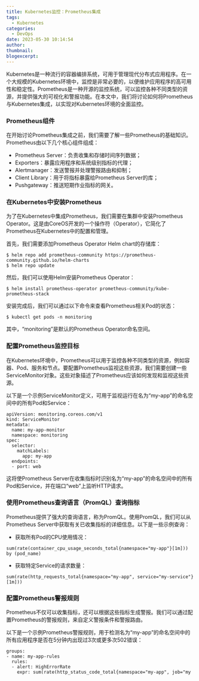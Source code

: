 ```yaml
---
title: Kubernetes监控：Prometheus集成
tags:
  - Kubernetes
categories:
  - DevOps
date: 2023-05-30 10:14:54
author:
thumbnail:
blogexcerpt:
---
```

Kubernetes是一种流行的容器编排系统，可用于管理现代分布式应用程序。在一个大规模的Kubernetes环境中，监控是非常必要的，以便维护应用程序的高可用性和稳定性。Prometheus是一种开源的监控系统，可以监控各种不同类型的资源，并提供强大的可视化和警报功能。在本文中，我们将讨论如何将Prometheus与Kubernetes集成，以实现对Kubernetes环境的全面监控。

### Prometheus组件

在开始讨论Prometheus集成之前，我们需要了解一些Prometheus的基础知识。Prometheus由以下几个核心组件组成：

- Prometheus Server：负责收集和存储时间序列数据；
- Exporters：暴露应用程序和系统级别指标的代理；
- Alertmanager：发送警报并处理警报路由和抑制；
- Client Library：用于将指标暴露给Prometheus Server的库；
- Pushgateway：推送短期作业指标的网关。

### 在Kubernetes中安装Prometheus

为了在Kubernetes中集成Prometheus，我们需要在集群中安装Prometheus Operator。这是由CoreOS开发的一个操作符（Operator），它简化了Prometheus在Kubernetes中的配置和管理。

首先，我们需要添加Prometheus Operator Helm chart的存储库：

```
$ helm repo add prometheus-community https://prometheus-community.github.io/helm-charts
$ helm repo update
```

然后，我们可以使用Helm安装Prometheus Operator：

```
$ helm install prometheus-operator prometheus-community/kube-prometheus-stack
```

安装完成后，我们可以通过以下命令来查看Prometheus相关Pod的状态：

```
$ kubectl get pods -n monitoring
```

其中，“monitoring”是默认的Prometheus Operator命名空间。

### 配置Prometheus监控目标

在Kubernetes环境中，Prometheus可以用于监控各种不同类型的资源，例如容器、Pod、服务和节点。要配置Prometheus监视这些资源，我们需要创建一些ServiceMonitor对象。这些对象描述了Prometheus应该如何发现和监视这些资源。

以下是一个示例ServiceMonitor定义，可用于监视运行在名为“my-app”的命名空间中的所有Pod和Service：

```
apiVersion: monitoring.coreos.com/v1
kind: ServiceMonitor
metadata:
  name: my-app-monitor
  namespace: monitoring
spec:
  selector:
    matchLabels:
      app: my-app
  endpoints:
  - port: web
```

这将使Prometheus Server在收集指标时识别名为“my-app”的命名空间中的所有Pod和Service，并在端口“web”上监听HTTP请求。

### 使用Prometheus查询语言（PromQL）查询指标

Prometheus提供了强大的查询语言，称为PromQL。使用PromQL，我们可以从Prometheus Server中获取有关已收集指标的详细信息。以下是一些示例查询：

- 获取所有Pod的CPU使用情况：
```
sum(rate(container_cpu_usage_seconds_total{namespace="my-app"}[1m])) by (pod_name)
```

- 获取特定Service的请求数量：
```
sum(rate(http_requests_total{namespace="my-app", service="my-service"}[1m]))
```

### 配置Prometheus警报规则

Prometheus不仅可以收集指标，还可以根据这些指标生成警报。我们可以通过配置Prometheus的警报规则，来自定义警报条件和警报路由。

以下是一个示例Prometheus警报规则，用于检测名为“my-app”的命名空间中的所有应用程序是否在5分钟内出现过3次或更多次502错误：

```
groups:
- name: my-app-rules
  rules:
  - alert: HighErrorRate
    expr: sum(rate(http_status_code_total{namespace="my-app", job="my
